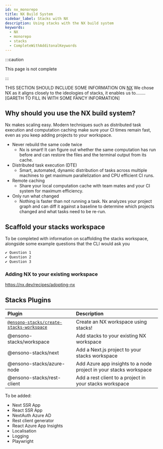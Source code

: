 ```yaml
---
id: nx_monorepo
title: NX Build System
sidebar_label: Stacks with NX
description: Using stacks with the NX build system
keywords:
  - NX
  - monorepo
  - stacks
  - CompleteWithAdditonalKeywords
---
```


:::caution

This page is not complete

:::

THIS SECTION SHOULD INCLUDE SOME INFORMATION ON [NX](https://nx.dev/) 
We chose NX as it aligns closely to the ideologies of stacks, it enables us to........[GARETH TO FILL IN WITH SOME FANCY INFORMATION]

## Why should you use the NX build system?

Nx makes scaling easy. Modern techniques such as distributed task execution and computation caching make sure your CI times remain fast, even as you keep adding projects to your workspace.
- Never rebuild the same code twice
  - Nx is smart! It can figure out whether the same computation has run before and can restore the files and the terminal output from its cache.
- Distributed task execution (DTE)
  - Smart, automated, dynamic distribution of tasks across multiple machines to get maximum parallelization and CPU efficient CI runs.
- Remote caching
  - Share your local computation cache with team mates and your CI system for maximum efficiency.
- Only run what changed
  - Nothing is faster than not running a task. Nx analyzes your project graph and can diff it against a baseline to determine which projects changed and what tasks need to be re-run.

## Scaffold your stacks workspace

To be completed with information on scaffolding the stacks workspace, alongside some example questions that the CLI would ask you

```bash
✔ Question 1
✔ Question 2
✔ Question 3
```

### Adding NX to your existing workspace

https://nx.dev/recipes/adopting-nx

## Stacks Plugins


| Plugin | Description |
| :---   | :---   |
| [`@ensono-stacks/create-stacks-workspace`](ensono-stacks-create-stacks-workspace) | Create an NX workspace using stacks! |
| @ensono-stacks/workspace | Add stacks to your existing NX workspace | 
| @ensono-stacks/next | Add a Next.js project to your stacks workspace |
| @ensono-stacks/azure-node | Add Azure app insights to a node project in your stacks workspace|
| @ensono-stacks/rest-client | Add a rest client to a project in your stacks workspace |

To be added: 
- Next SSR App
- React SSR App
- NextAuth Azure AD
- Rest client generator
- React Azure App Insights
- Localisation
- Logging
- Playwright